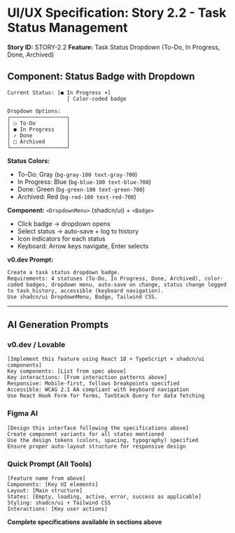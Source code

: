 # UI/UX Specification: Story 2.2 - Task Status Management

**Story ID:** STORY-2.2
**Feature:** Task Status Dropdown (To-Do, In Progress, Done, Archived)

## Component: Status Badge with Dropdown

```
Current Status: [● In Progress ▾]
                   │ Color-coded badge

Dropdown Options:
┌──────────────────┐
│ ○ To-Do          │
│ ● In Progress    │
│ ✓ Done           │
│ □ Archived       │
└──────────────────┘
```

**Status Colors:**
- To-Do: Gray (`bg-gray-100 text-gray-700`)
- In Progress: Blue (`bg-blue-100 text-blue-700`)
- Done: Green (`bg-green-100 text-green-700`)
- Archived: Red (`bg-red-100 text-red-700`)

**Component:** `<DropdownMenu>` (shadcn/ui) + `<Badge>`
- Click badge → dropdown opens
- Select status → auto-save + log to history
- Icon indicators for each status
- Keyboard: Arrow keys navigate, Enter selects

**v0.dev Prompt:**
```
Create a task status dropdown badge.
Requirements: 4 statuses (To-Do, In Progress, Done, Archived), color-coded badges, dropdown menu, auto-save on change, status change logged to task_history, accessible (keyboard navigation).
Use shadcn/ui DropdownMenu, Badge, Tailwind CSS.
```

---

## AI Generation Prompts

### v0.dev / Lovable
```
[Implement this feature using React 18 + TypeScript + shadcn/ui components]
Key components: [List from spec above]
Key interactions: [From interaction patterns above]
Responsive: Mobile-first, follows breakpoints specified
Accessible: WCAG 2.1 AA compliant with keyboard navigation
Use React Hook Form for forms, TanStack Query for data fetching
```

### Figma AI
```
[Design this interface following the specifications above]
Create component variants for all states mentioned
Use the design tokens (colors, spacing, typography) specified
Ensure proper auto-layout structure for responsive design
```

### Quick Prompt (All Tools)
```
[Feature name from above]
Components: [Key UI elements]
Layout: [Main structure]  
States: [Empty, loading, active, error, success as applicable]
Styling: shadcn/ui + Tailwind CSS
Interactions: [Key user actions]
```

**Complete specifications available in sections above**
